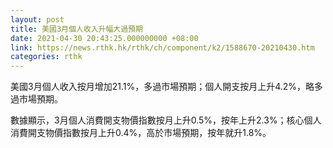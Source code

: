 ```yaml
---
layout: post
title: 美國3月個人收入升幅大過預期
date: 2021-04-30 20:43:25.000000000 +08:00
link: https://news.rthk.hk/rthk/ch/component/k2/1588670-20210430.htm
categories: rthk
---
```


美國3月個人收入按月增加21.1%，多過市場預期；個人開支按月上升4.2%，略多過市場預期。

數據顯示，3月個人消費開支物價指數按月上升0.5%，按年上升2.3%；核心個人消費開支物價指數按月上升0.4%，高於市場預期，按年就升1.8%。
